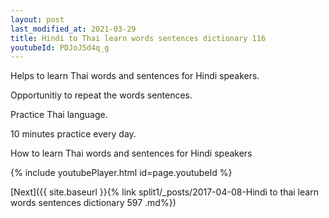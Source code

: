 ```yaml
---
layout: post
last_modified_at: 2021-03-29
title: Hindi to Thai learn words sentences dictionary 116 
youtubeId: PDJoJ5d4q_g
---
```

 
 
Helps to learn Thai words and sentences for Hindi speakers.

Opportunitiy to repeat the words sentences. 

Practice Thai language. 
 
10 minutes practice every day. 
 
How to learn Thai words and sentences for Hindi speakers 
 
{% include youtubePlayer.html id=page.youtubeId %}
 
 
[Next]({{ site.baseurl }}{% link  split1/_posts/2017-04-08-Hindi to thai learn words sentences dictionary 597 .md%})
 
